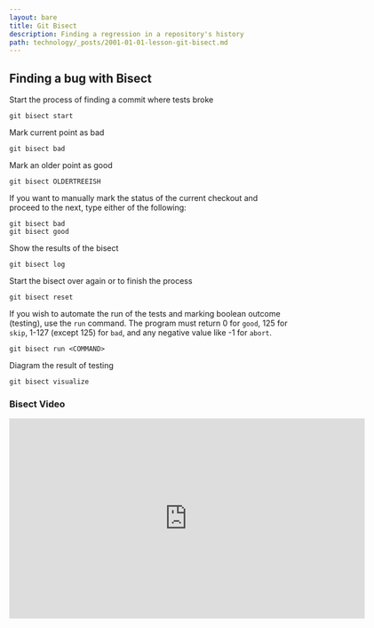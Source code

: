 ```yaml
---
layout: bare
title: Git Bisect
description: Finding a regression in a repository's history
path: technology/_posts/2001-01-01-lesson-git-bisect.md
---
```


## Finding a bug with Bisect

Start the process of finding a commit where tests broke

    git bisect start

Mark current point as bad

    git bisect bad

Mark an older point as good

    git bisect OLDERTREEISH
    
If you want to manually mark the status of the current checkout and proceed to the next, type either of the following:

    git bisect bad
    git bisect good

Show the results of the bisect

    git bisect log

Start the bisect over again or to finish the process

    git bisect reset

If you wish to automate the run of the tests and marking boolean outcome (testing), use the `run` command. The program must return 0 for `good`, 125 for `skip`, 1-127 (except 125) for `bad`, and any negative value like -1 for `abort`.

    git bisect run <COMMAND>

Diagram the result of testing

    git bisect visualize

### Bisect Video

<iframe width="640" height="360" src="https://www.youtube-nocookie.com/embed/dy21sMRV-To?rel=0" frameborder="0" allowfullscreen></iframe>
